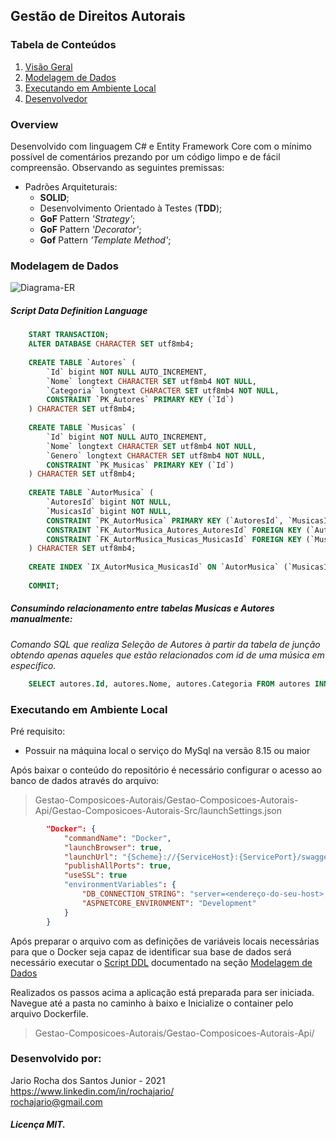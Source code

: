 ## Gestão de Direitos Autorais
### Tabela de Conteúdos

 1. [Visão Geral](#overview)
 2. [Modelagem de Dados](#modelagem-de-dados)
 3. [Executando em Ambiente Local](#executando-em-ambiente-local)
 4. [Desenvolvedor](#desenvolvido-por)

### Overview
Desenvolvido com linguagem C# e Entity Framework Core com o mínimo possível de comentários prezando por um código limpo e de fácil compreensão.
Observando as seguintes premissas:

 - Padrões Arquiteturais:
	 - **SOLID**;
	 - Desenvolvimento Orientado à Testes (**TDD**);
	 - **GoF** Pattern *'Strategy'*;
	 - **GoF** Pattern *'Decorator'*;
	 - **Gof** Pattern *'Template Method'*;

### Modelagem de Dados
![Diagrama-ER](https://user-images.githubusercontent.com/56648231/134039582-d135ffbf-d108-470a-b17f-03809c60d233.PNG)

##### Script Data Definition Language
```sql
    START TRANSACTION;
    ALTER DATABASE CHARACTER SET utf8mb4;
    
    CREATE TABLE `Autores` (
        `Id` bigint NOT NULL AUTO_INCREMENT,
        `Nome` longtext CHARACTER SET utf8mb4 NOT NULL,
        `Categoria` longtext CHARACTER SET utf8mb4 NOT NULL,
        CONSTRAINT `PK_Autores` PRIMARY KEY (`Id`)
    ) CHARACTER SET utf8mb4;
    
    CREATE TABLE `Musicas` (
        `Id` bigint NOT NULL AUTO_INCREMENT,
        `Nome` longtext CHARACTER SET utf8mb4 NOT NULL,
        `Genero` longtext CHARACTER SET utf8mb4 NOT NULL,
        CONSTRAINT `PK_Musicas` PRIMARY KEY (`Id`)
    ) CHARACTER SET utf8mb4;
    
    CREATE TABLE `AutorMusica` (
        `AutoresId` bigint NOT NULL,
        `MusicasId` bigint NOT NULL,
        CONSTRAINT `PK_AutorMusica` PRIMARY KEY (`AutoresId`, `MusicasId`),
        CONSTRAINT `FK_AutorMusica_Autores_AutoresId` FOREIGN KEY (`AutoresId`) REFERENCES `Autores` (`Id`) ON DELETE CASCADE,
        CONSTRAINT `FK_AutorMusica_Musicas_MusicasId` FOREIGN KEY (`MusicasId`) REFERENCES `Musicas` (`Id`) ON DELETE CASCADE
    ) CHARACTER SET utf8mb4;
    
    CREATE INDEX `IX_AutorMusica_MusicasId` ON `AutorMusica` (`MusicasId`);
    
    COMMIT;
```
##### Consumindo relacionamento entre tabelas Musicas e Autores manualmente:
*Comando SQL que realiza Seleção de Autores à partir da tabela de junção obtendo apenas aqueles que estão relacionados com id de uma música em específico.*
```sql
    SELECT autores.Id, autores.Nome, autores.Categoria FROM autores INNER JOIN autormusica ON autores.Id = autormusica.AutoresID WHERE autormusica.Musicasid =<'id_da_musica'>;
```

### Executando em Ambiente Local
Pré requisito:

 - Possuir na máquina local o serviço do MySql na versão 8.15 ou maior

Após baixar o conteúdo do repositório é necessário configurar o acesso ao banco de dados através do arquivo:
> Gestao-Composicoes-Autorais/Gestao-Composicoes-Autorais-Api/Gestao-Composicoes-Autorais-Src/launchSettings.json
```json
        "Docker": {
    	    "commandName": "Docker",
    	    "launchBrowser": true,
    	    "launchUrl": "{Scheme}://{ServiceHost}:{ServicePort}/swagger",
    	    "publishAllPorts": true,
    	    "useSSL": true
    	    "environmentVariables": {
			    "DB_CONNECTION_STRING": "server=<endereço-do-seu-host>;user=<seu-usuario>;password=<sua-senha>;database=<sua-base-de-dados>",
			    "ASPNETCORE_ENVIRONMENT": "Development"
			}
        }
 ```       
Após preparar o arquivo com as definições de variáveis locais necessárias para que o Docker seja capaz de identificar sua base de dados será necessário executar o [Script DDL](#script-data-definition-language) documentado na seção [Modelagem de Dados](#modelagem-de-dados)

Realizados os passos acima a aplicação está preparada para ser iniciada.
Navegue até a pasta no caminho à baixo e Inicialize o container pelo arquivo Dockerfile.

> Gestao-Composicoes-Autorais/Gestao-Composicoes-Autorais-Api/


### Desenvolvido por:
Jario Rocha dos Santos Junior - 2021  
https://www.linkedin.com/in/rochajario/  
rochajario@gmail.com  
##### Licença MIT.
